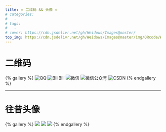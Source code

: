```yaml
---
title: ⭐️ 二维码 && 头像 ⭐️
# categories:
#   -
# tags:
#   -
# cover: https://cdn.jsdelivr.net/gh/Weidows/Images@master/
top_img: https://cdn.jsdelivr.net/gh/Weidows/Images@master/img/QRcode/We_Chat.jpeg
---
```


<!--
 * @Author: Weidows
 * @Date: 2020-08-25 19:14:35
 * @LastEditors: Weidows
 * @LastEditTime: 2021-03-01 17:30:02
 * @FilePath: \Weidowsd:\Game\Github\Blog-private\source\gallery_data\Private\QRcode.md
-->

# 二维码

{% gallery %}
![QQ](https://cdn.jsdelivr.net/gh/Weidows/Images@master/img/QRcode/QQ.jpeg)
![BiliBili](https://cdn.jsdelivr.net/gh/Weidows/Images@master/img/QRcode/Bilibili.jpeg)
![微信](https://cdn.jsdelivr.net/gh/Weidows/Images@master/img/QRcode/We_Chat.jpeg)
![微信公众号](https://cdn.jsdelivr.net/gh/Weidows/Images@master/img/QRcode/wechat_public.jpeg)
![CSDN](https://cdn.jsdelivr.net/gh/Weidows/Images@master/img/QRcode/CSDN.jpeg)
{% endgallery %}

---

# 往昔头像

{% gallery %}
![](https://cdn.jsdelivr.net/gh/Weidows/Images@master/img/Avatar/avatar.png)
![](https://cdn.jsdelivr.net/gh/Weidows/Images@master/img/Avatar/avatar-1.jpg)
![](https://cdn.jsdelivr.net/gh/Weidows/Images@master/img/Avatar/timg.jpg)
{% endgallery %}
